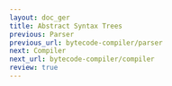 ```yaml
---
layout: doc_ger
title: Abstract Syntax Trees
previous: Parser
previous_url: bytecode-compiler/parser
next: Compiler
next_url: bytecode-compiler/compiler
review: true
---
```


